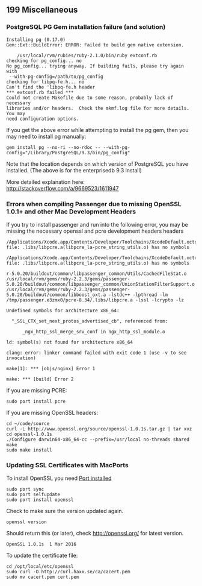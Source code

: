 ## 199 Miscellaneous

### PostgreSQL PG Gem installation failure (and solution)

```
Installing pg (0.17.0)
Gem::Ext::BuildError: ERROR: Failed to build gem native extension.

    /usr/local/rvm/rubies/ruby-2.1.0/bin/ruby extconf.rb
checking for pg_config... no
No pg_config... trying anyway. If building fails, please try again with
 --with-pg-config=/path/to/pg_config
checking for libpq-fe.h... no
Can't find the 'libpq-fe.h header
*** extconf.rb failed ***
Could not create Makefile due to some reason, probably lack of necessary
libraries and/or headers.  Check the mkmf.log file for more details.  You may
need configuration options.
```


If you get the above error while attempting to install the pg gem, then you may need to install pg manually:

```
gem install pg --no-ri --no-rdoc -- --with-pg-config="/Library/PostgreSQL/9.3/bin/pg_config"
```

Note that the location depends on which version of PostgreSQL you have installed. (The above is for the enterprisedb 9.3 install)

More detailed explanation here: http://stackoverflow.com/a/9669523/1611947

### Errors when compiling Passenger due to missing OpenSSL 1.0.1+ and other Mac Development Headers

If you try to install passenger and run into the following error, you may be missing the necessary openssl and pcre development headers headers

```
/Applications/Xcode.app/Contents/Developer/Toolchains/XcodeDefault.xctoolchain/usr/bin/ranlib: file: .libs/libpcre.a(libpcre_la-pcre_string_utils.o) has no symbols

/Applications/Xcode.app/Contents/Developer/Toolchains/XcodeDefault.xctoolchain/usr/bin/ranlib: file: .libs/libpcre.a(libpcre_la-pcre_string_utils.o) has no symbols

r-5.0.20/buildout/common/libpassenger_common/Utils/CachedFileStat.o /usr/local/rvm/gems/ruby-2.2.3/gems/passenger-5.0.20/buildout/common/libpassenger_common/UnionStationFilterSupport.o /usr/local/rvm/gems/ruby-2.2.3/gems/passenger-5.0.20/buildout/common/libboost_oxt.a -lstdc++ -lpthread -lm /tmp/passenger.e3zmx0/pcre-8.34/.libs/libpcre.a -lssl -lcrypto -lz

Undefined symbols for architecture x86_64:

  "_SSL_CTX_set_next_protos_advertised_cb", referenced from:

      _ngx_http_ssl_merge_srv_conf in ngx_http_ssl_module.o

ld: symbol(s) not found for architecture x86_64

clang: error: linker command failed with exit code 1 (use -v to see invocation)

make[1]: *** [objs/nginx] Error 1

make: *** [build] Error 2
```


If you are missing PCRE:
```
sudo port install pcre
```

If you are missing OpenSSL headers:
```
cd ~/code/source
curl -L http://www.openssl.org/source/openssl-1.0.1s.tar.gz | tar xvz
cd openssl-1.0.1s
./Configure darwin64-x86_64-cc --prefix=/usr/local no-threads shared
make
sudo make install
```

### Updating SSL Certificates with MacPorts

To install OpenSSL you need [Port installed](https://github.com/remomueller/documentation/blob/master/macosx/100-prerequisites.md#104-macports-for-best-integration-with-rvm)

```
sudo port sync
sudo port selfupdate
sudo port install openssl
```

Check to make sure the version updated again.
```
openssl version
```

Should return this (or later), check http://openssl.org/ for latest version.

```console
OpenSSL 1.0.1s  1 Mar 2016
```


To update the certificate file:

```
cd /opt/local/etc/openssl
sudo curl -O http://curl.haxx.se/ca/cacert.pem
sudo mv cacert.pem cert.pem
```
